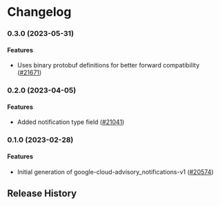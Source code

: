 # Changelog

### 0.3.0 (2023-05-31)

#### Features

* Uses binary protobuf definitions for better forward compatibility ([#21671](https://github.com/googleapis/google-cloud-ruby/issues/21671)) 

### 0.2.0 (2023-04-05)

#### Features

* Added notification type field ([#21041](https://github.com/googleapis/google-cloud-ruby/issues/21041)) 

### 0.1.0 (2023-02-28)

#### Features

* Initial generation of google-cloud-advisory_notifications-v1 ([#20574](https://github.com/googleapis/google-cloud-ruby/issues/20574)) 

## Release History

